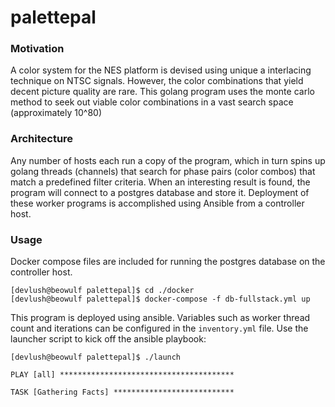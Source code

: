 # palettepal

### Motivation
A color system for the NES platform is devised using unique a interlacing technique on NTSC signals.  However, the color combinations that yield decent picture quality are rare.  This golang program uses the monte carlo method to seek out viable color combinations in a vast search space (approximately 10^80)


### Architecture
Any number of hosts each run a copy of the program, which in turn spins up golang threads (channels) that search for phase pairs (color combos) that match a predefined filter criteria.  When an interesting result is found, the program will connect to a postgres database and store it.
Deployment of these worker programs is accomplished using Ansible from a controller host.


### Usage
Docker compose files are included for running the postgres database on the controller host.

```
[devlush@beowulf palettepal]$ cd ./docker
[devlush@beowulf palettepal]$ docker-compose -f db-fullstack.yml up

```



This program is deployed using ansible.  Variables such as worker thread count and iterations can be configured in the `inventory.yml` file.  Use the launcher script to kick off the ansible playbook:

```
[devlush@beowulf palettepal]$ ./launch 

PLAY [all] ***************************************

TASK [Gathering Facts] ***************************

```
